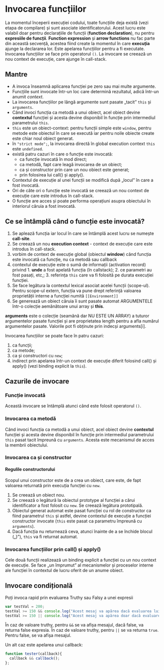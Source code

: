 # Invocarea funcțiilor

La momentul începerii execuției codului, toate funcțiile deja există (vezi etapa de compilare) și sunt asociate identificatorului. Acest lucru este valabil doar pentru declarațiile de funcții (**function declaration**), nu pentru **expresiile de funcții**. **Function expression** și **arrow functions** nu fac parte din această secvență, acestea fiind create la momentul în care **execuția** ajunge la declararea lor.
Este apelarea funcțiilor pentru a fi executate.
Invocarea funcțiilor se face prin operatorul `()`.
La invocare se creează un nou context de execuție, care ajunge în call-stack.

## Mantre

- A invoca înseamnă aplicarea funcției pe zero sau mai multe argumente.
- Funcțiile sunt invocate într-un loc care determină rezultatul, adică într-un anumit *context*.
- La invocarea funcțiilor pe lângă argumente sunt pasate „tacit” `this` și `arguments`.
- Când invoci funcția ca metodă a unui obiect, acel obiect devine **contextul** funcției și acesta devine disponibil în funcție prin intermediul parametrului `this`.
- `this` este un obiect-context: pentru funcții simple este `window`, pentru metode este obiectul în care se execută iar pentru noile obiecte create este chiar noul obiect generat.
- în `"strict mode";`, la invocarea directă în global execution context `this` este `undefined`.
- există patru cazuri în care o funcție este invocată:
  - ca funcție invocată în mod direct;
  - ca metodă, fapt care leagă invocarea de un obiect;
  - ca și constructor prin care un nou obiect este generat;
  - prin folosirea lui call() și apply().
- Contextul de execuție al unei funcții se modifică după „locul” în care a fost invocată.
- Ori de câte ori o funcție este invocată se creează un nou context de execuție care este introdus în call-stack.
- O funcție are acces și poate performa operațiuni asupra obiectului în interiorul căruia a fost invocată.

## Ce se întâmplă când o funcție este invocată?

1. Se aplează funcția iar locul în care se întâmplă acest lucru se numește **call-site**.
2. Se creează un nou **execution context** - context de execuție care este introdus în call-stack.
  1. vorbim de context de execuție global (obiectul **window**) când funcția este invocată ca funcție, nu ca metodă sau callback
  2. contextul de execuție este o sumă de informații (activation record) privind
    1. **unde** a fost apelată funcția (în callstack);
    2. ce parametri au fost pasați, etc,;
    3. referința `this` care va fi folosită pe durata execuției funcției.
3. Se face legătura la contextul lexical asociat acelei funcții (scope-ul). Pentru scope-ul extern, funcția va pune drept referință valoarea proprietății interne a funcției numită `[[Environment]]`
3. Se generează un obiect căruia îi sunt pasate automat ARGUMENTELE într-o colecție aemănătoare unui array și **this**.

**arguments** este o colecție (seamănă dar NU ESTE UN ARRAY) a tuturor argumentelor pasate funcției și are proprietatea length pentru a afla numărul argumentelor pasate. Valorile pot fi obținute prin indecși arguments[i].

Invocarea funcțiilor se poate face în patru cazuri:

1. ca funcții;
2. ca metode;
3. ca și constructori cu `new`;
4. indirect prin apelarea într-un context de execuție diferit folosind call() și apply() (vezi binding explicit la `this`).

## Cazurile de invocare

### Funcție invocată

Această invocare se întâmplă atunci când este folosit operatorul `()`.

### Invocarea ca metodă

Când invoci funcția ca metodă a unui obiect, acel obiect devine **contextul** funcției și acesta devine disponibil în funcție prin intermediul parametrului `this` pasat tacit împreună cu `arguments`. Acesta este mecanismul de acces la membrii obiectului.

### Invocarea ca și constructor

#### Regulile constructorului

Scopul unui constructor este de a crea un obiect, care este, de fapt valoarea returnată prin execuția funcției cu `new`.

1. Se creează un obiect nou.
2. Se creează o legătură la obiectul prototype al funcției a cărui identificator a fost folosit cu `new`. Se creează legătura prototipală.
3. Obiectul generat automat este pasat funcției cu rol de constructor ca fiind parametrul `this` și astfel, devine contextul de execuție a funcției constructor invocate (`this` este pasat ca parametru împreună cu `arguments`).
4. Dacă funcția nu returnează ceva, atunci înainte de a se închide blocul („}”), `this` va fi returnat automat.

### Invocarea funcțiilor prin call() și apply()

Cele două funcții realizează un binding explicit a funcției cu un nou context de execuție. Se face „un împrumut” al mecanismelor și proceselor interne ale funcției în contextul de lucru oferit de un anume obiect.

## Invocare condițională

Poți invoca rapid prin evaluarea Truthy sau Falsy a unei expresii

```js
var testVal = 200;
testVal >= 150 && console.log("Acest mesaj va apărea dacă evaluarea lui testVal este truthy");            // Acest mesaj va apărea dacă evaluarea lui testVal este truthy
testVal >= 150 || console.log("Acest mesaj va apărea doar dacă evaluarea din left-hand-side este true");  // true
```

În caz de valoare truthy, pentru `&&` se va afișa mesajul, dacă false, va returna false expresia.
În caz de valoare truthy, pentru `||` se va returna `true`. Pentru false, se va afișa mesajul.

Un alt caz este apelarea unui callback:

```js
function tester(callback){
  callback && callback();
};
```
